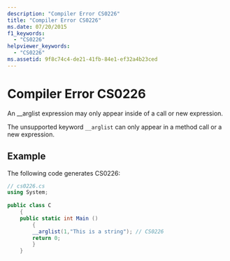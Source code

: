 ```yaml
---
description: "Compiler Error CS0226"
title: "Compiler Error CS0226"
ms.date: 07/20/2015
f1_keywords: 
  - "CS0226"
helpviewer_keywords: 
  - "CS0226"
ms.assetid: 9f8c74c4-de21-41fb-84e1-ef32a4b23ced
---
```

# Compiler Error CS0226
An __arglist expression may only appear inside of a call or new expression.  
  
 The unsupported keyword `__arglist` can only appear in a method call or a new expression.  
  
## Example  
 The following code generates CS0226:  
  
```csharp  
// cs0226.cs  
using System;  
  
public class C  
    {  
    public static int Main ()  
        {  
        __arglist(1,"This is a string"); // CS0226  
        return 0;  
        }  
    }  
```
